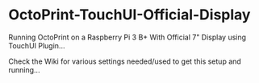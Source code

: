 # OctoPrint-TouchUI-Official-Display

Running OctoPrint on a Raspberry Pi 3 B+ With Official 7" Display using TouchUI Plugin...

Check the Wiki for various settings needed/used to get this setup and running... 
